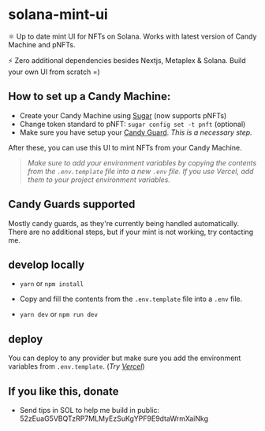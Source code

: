 # solana-mint-ui

⚛️ Up to date mint UI for NFTs on Solana. Works with latest version of Candy Machine and pNFTs.

⚡ Zero additional dependencies besides Nextjs, Metaplex & Solana. Build your own UI from scratch =)

## How to set up a Candy Machine:

- Create your Candy Machine using [Sugar](https://docs.metaplex.com/programs/candy-machine/how-to-guides/my-first-candy-machine-part1) (now supports pNFTs)
- Change token standard to pNFT: `sugar config set -t pnft` (optional)
- Make sure you have setup your [Candy Guard](https://docs.metaplex.com/programs/candy-machine/how-to-guides/my-first-candy-machine-part1#candy-guards---further-configuration). _This is a necessary step._

After these, you can use this UI to mint NFTs from your Candy Machine.

> _Make sure to add your environment variables by copying the contents from the `.env.template` file into a new `.env` file. If you use Vercel, add them to your project environment variables._

## Candy Guards supported

Mostly candy guards, as they're currently being handled automatically. There are no additional steps, but if your mint is not working, try contacting me.

## develop locally

- `yarn` or `npm install`

- Copy and fill the contents from the `.env.template` file into a `.env` file.

- `yarn dev` or `npm run dev`

## deploy

You can deploy to any provider but make sure you add the environment variables from `.env.template`. (_Try [Vercel](https://vercel.com/new)_)

## If you like this, donate

- Send tips in SOL to help me build in public: 52zEuaG5VBQTzRP7MLMyEzSuKgYPF9E9dtaWrmXaiNkg
